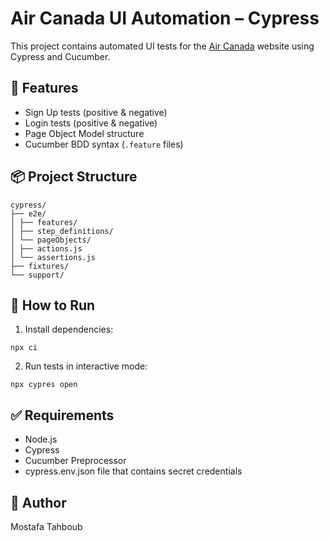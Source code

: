 # Air Canada UI Automation – Cypress

This project contains automated UI tests for the [Air Canada](https://www.aircanada.com/) website using Cypress and Cucumber.

## 🧪 Features

- Sign Up tests (positive & negative)
- Login tests (positive & negative)
- Page Object Model structure
- Cucumber BDD syntax (`.feature` files)

## 📦 Project Structure
```
cypress/
├── e2e/
│ ├── features/
│ ├── step_definitions/
│ └── pageObjects/
│ ├── actions.js
│ └── assertions.js
├── fixtures/
└── support/

```
## 🚀 How to Run

1. Install dependencies:
```
npx ci 
```
2. Run tests in interactive mode:
```
npx cypres open 
```

 ## ✅ Requirements

- Node.js
- Cypress
- Cucumber Preprocessor
- cypress.env.json file that contains secret credentials

## 👤 Author

Mostafa Tahboub
